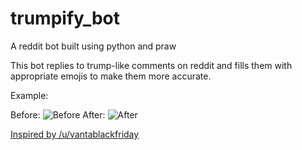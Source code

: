# trumpify_bot
A reddit bot built using python and praw

This bot replies to trump-like comments on reddit and fills them with
appropriate emojis to make them more accurate.

Example:

Before:
![Before](https://github.com/wngrahams/trumpify_bot/blob/master/res/before.png)
After:
![After](https://github.com/wngrahams/trumpify_bot/blob/master/res/after.png)


[Inspired by /u/vantablackfriday](https://www.reddit.com/r/pics/comments/6u6mw4/sitting_on_the_couch_with_a_headache_and_an_ice/dlqtbxz/)
